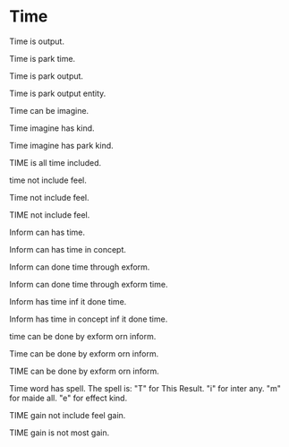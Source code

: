 # Time

Time is output.

Time is park time.

Time is park output.

Time is park output entity.

Time can be imagine.

Time imagine has kind.

Time imagine has park kind.

TIME is all time included.

time not include feel.

Time not include feel.

TIME not include feel.

Inform can has time.

Inform can has time in concept.

Inform can done time through exform.

Inform can done time through exform time.

Inform has time inf it done time.

Inform has time in concept inf it done time.

time can be done by exform orn inform.

Time can be done by exform orn inform.

TIME can be done by exform orn inform.

Time word has spell.
The spell is:
"T" for This Result.
"i" for inter any.
"m" for maide all.
"e" for effect kind.

TIME gain not include feel gain.

TIME gain is not most gain.